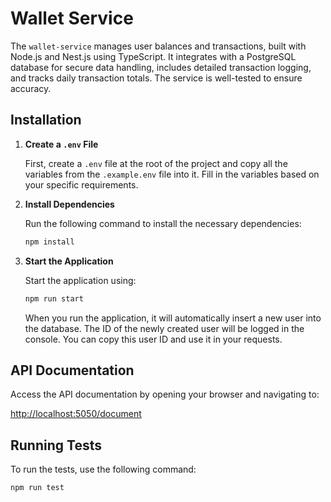 # Wallet Service

The `wallet-service` manages user balances and transactions, built with Node.js and Nest.js using TypeScript. It integrates with a PostgreSQL database for secure data handling, includes detailed transaction logging, and tracks daily transaction totals. The service is well-tested to ensure accuracy.

## Installation

1. **Create a `.env` File**

   First, create a `.env` file at the root of the project and copy all the variables from the `.example.env` file into it. Fill in the variables based on your specific requirements.

2. **Install Dependencies**

   Run the following command to install the necessary dependencies:

   ```bash
   npm install
   ```

3. **Start the Application**

   Start the application using:

   ```bash
   npm run start
   ```

   When you run the application, it will automatically insert a new user into the database. The ID of the newly created user will be logged in the console. You can copy this user ID and use it in your requests.

## API Documentation

Access the API documentation by opening your browser and navigating to:

[http://localhost:5050/document](http://localhost:5050/document)

## Running Tests

To run the tests, use the following command:

```bash
npm run test
```
